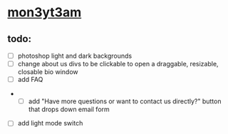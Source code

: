 # [mon3yt3am](https://mon3yt3am.github.io)

## todo:
- [ ] photoshop light and dark backgrounds
- [ ] change about us divs to be clickable to open a draggable, resizable, closable bio window
- [ ] add FAQ
- - [ ] add "Have more questions or want to contact us directly?" button that drops down email form
- [ ] add light mode switch